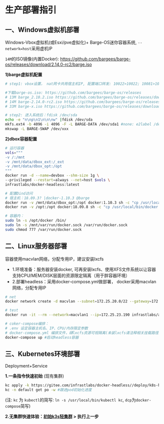 # 生产部署指引

## 一、Windows虚拟机部署

Windows-Vbox虚拟机(或Esxi/pve虚拟化)+ Barge-OS迷你容器系统, `--network=host`采用虚机IP

`14M`的ISO镜像(内置Docker): https://github.com/bargees/barge-os/releases/download/2.14.0-rc2/barge.iso

**1)barge虚拟机配置**

```bash
# step1: vbox设置， nat网卡共用宿主机IP, 配置端口转发: 10022>10022; 10081>10081; 10089>10089 (或选择桥接网卡，独立分配IP)

#下载barge-os.iso: https://github.com/bargees/barge-os/releases
# 13M barge_2.10.2.iso https://github.com/bargees/barge-os/releases/download/2.10.2/barge.iso #Docker v18.09.0-beta3
# 14M barge-2.14.0-rc2.iso https://github.com/bargees/barge-os/releases/download/2.14.0-rc2/barge.iso
# 33M barge-x.iso https://github.com/bargees/barge-os/releases/download/2.12.0-x/barge-x.iso

# step2: 进入系统后：fdisk /dev/sda
echo -e "n\np\n1\n\n\nw" |fdisk /dev/sda
mkfs.ext4 -b 4096 -i 4096 -F -L BARGE-DATA /dev/sda1 #none: e2label /dev/xxx1 LABEL1
mkswap -L BARGE-SWAP /dev/xxx
```

**2)dbox容器配置**

```bash
# 运行容器
vols="""
-v /:/mnt 
-v /mnt/data/dbox_ext:/_ext 
-v /mnt/data/dbox_opt:/opt 
"""
docker run -d --name=devbox --shm-size 1g \
--privileged --restart=always --net=host $vols \
infrastlabs/docker-headless:latest

# 配置Dind访问
# 宿主机：18.09.3? |docker-1.10.3 @barge
docker run -v /mnt/data/dbox_opt:/opt docker:1.10.3 sh -c "cp /usr/local/bin/docker /opt; ls -lh /opt"
docker run -v /opt:/opt docker:18.09.8 sh -c "cp /usr/local/bin/docker /opt; ls -lh /opt" #docker-18.09.8

# 容器内：
sudo ln -s /opt/docker /bin/
sudo ln -s /mnt/var/run/docker.sock /var/run/docker.sock
sudo chmod 777 /var/run/docker.sock
```

## 二、Linux服务器部署

容器使用macvlan网络，分配专用IP，建议安装lxcfs

- 1.环境准备：服务器安装docker, 可再安装lxcfs、使用XFS文件系统以让容器支持CPU/MEM/DISK层面的资源限定隔离（用于胖容器环境）
- 2.部署headless：采用docker-compose.yml做部署， docker采用macvlan网络，分配专用IP

```bash
# net
docker network create -d macvlan --subnet=172.25.20.0/22 --gateway=172.25.23.254 -o parent=vmbr0 macvlan1 

# test
docker run -it --rm --network=macvlan1 --ip=172.25.23.190 infrastlabs/alpine-ext

# coker-compose编排：
# .env 设定容器主机名、IP、CPU/内存限定参数
# docker-compose.yml 编排文件，礴lxcfs资源可视隔离(未装lxcfs请注释相关挂载路径)
docker-compose up #启动headless容器
```

## 三、Kubernetes环境部署

Deployment+Service

**1.一条指令快速初始** (现有集群)

```bash
kc apply -k https://gitee.com/infrastlabs/docker-headless//deploy/k8s-headless #初始指令
kc -n default get po -w #跟进pod初始化进度
```

(注: `kc` 为 `kubectl`的简写: `ln -s /usr/local/bin/kubectl kc`, `dcp`为`docker-compose`简写)

**2.无集群快速体验：[初始k3s轻集群](k3s/README.md) > 执行上一步**


